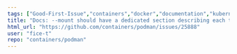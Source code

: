 ```yaml
---
tags: ["Good-First-Issue","containers","docker","documentation","kubernetes","linux","oci","triaged"]
title: "Docs: --mount should have a dedicated section describing each type"
html_url: "https://github.com/containers/podman/issues/25888"
user: "fice-t"
repo: "containers/podman"
---
```


